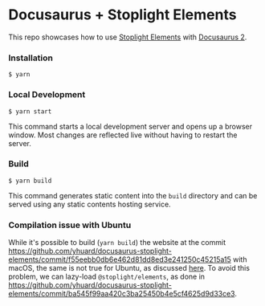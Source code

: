 # Docusaurus + Stoplight Elements

This repo showcases how to use [Stoplight Elements](https://github.com/stoplightio/elements) with [Docusaurus 2](https://docusaurus.io/).

### Installation

```
$ yarn
```

### Local Development

```
$ yarn start
```

This command starts a local development server and opens up a browser window. Most changes are reflected live without having to restart the server.

### Build

```
$ yarn build
```

This command generates static content into the `build` directory and can be served using any static contents hosting service.

### Compilation issue with Ubuntu

While it's possible to build (`yarn build`) the website at the commit https://github.com/yhuard/docusaurus-stoplight-elements/commit/f55eebb0db6e462d81dd8ed3e241250c45215a15 with macOS, the same is not true for Ubuntu, as discussed [here](https://github.com/stoplightio/elements/discussions/1777#discussioncomment-2205880). To avoid this problem, we can lazy-load `@stoplight/elements`, as done in https://github.com/yhuard/docusaurus-stoplight-elements/commit/ba545f99aa420c3ba25450b4e5cf4625d9d33ce3.
